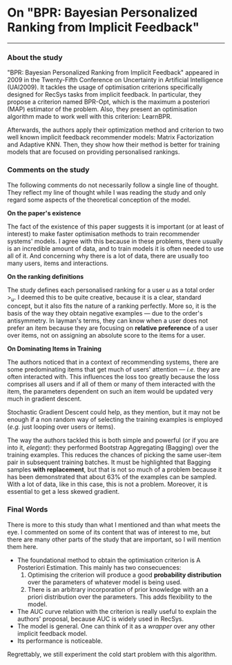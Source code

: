 # On "BPR: Bayesian Personalized Ranking from Implicit Feedback"

---

### About the study

"BPR: Bayesian Personalized Ranking from Implicit Feedback" appeared in 2009 in the Twenty-Fifth Conference on Uncertainty in Artificial Intelligence (UAI2009). It tackles the usage of optimisation criterions specifically designed for RecSys tasks from implicit feedback. In particular, they propose a criterion named BPR-Opt, which is the maximum a posteriori (MAP) estimator of the problem. Also, they present an optimisation algorithm made to work well with this criterion: LearnBPR.

Afterwards, the authors apply their optimization method and criterion to two well known implicit feedback recommender models: Matrix Factorization and Adaptive KNN. Then, they show how their method is better for training models that are focused on providing personalised rankings.

### Comments on the study

The following comments do not necessarily follow a single line of thought. They reflect my line of thought while I was reading the study and only regard some aspects of the theoretical conception of the model.

**On the paper's existence**

The fact of the existence of this paper suggests it is important (or at least of interest) to make faster optimisation methods to train recommender systems' models. I agree with this because in these problems, there usually is an incredible amount of data, and to train models it is often needed to use all of it. And concerning why there is a lot of data, there are usually too many users, items and interactions.

**On the ranking definitions**

The study defines each personalised ranking for a user $u$ as a total order $>_u$. I deemed this to be quite creative, because it is a clear, standard concept, but it also fits the nature of a ranking perfectly. More so, it is the basis of the way they obtain negative examples — due to the order's antisymmetry. In layman's terms, they can know when a user does not prefer an item because they are focusing on **relative preference** of a user over items, not on assigning an absolute score to the items for a user.

**On Dominating Items in Training**

The authors noticed that in a context of recommending systems, there are some predominating items that get much of users' attention — *i.e.* they are often interacted with. This influences the loss too greatly because the loss comprises all users and if all of them or many of them interacted with the item, the parameters dependent on such an item would be updated very much in gradient descent.

Stochastic Gradient Descent could help, as they mention, but it may not be enough if a non random way of selecting the training examples is employed (*e.g.* just looping over users or items).

The way the authors tackled this is both simple and powerful (or if you are into it, *elegant*): they performed Bootstrap Aggregating (Bagging) over the training examples. This reduces the chances of picking the same user-item pair in subsequent training batches. It must be highlighted that Bagging samples **with replacement**, but that is not so much of a problem because it has been demonstrated that about 63% of the examples can be sampled. With a lot of data, like in this case, this is not a problem. Moreover, it is essential to get a less skewed gradient.

### Final Words

There is more to this study than what I mentioned and than what meets the eye. I commented on some of its content that was of interest to me, but there are many other parts of the study that are important, so I will mention them here.

- The foundational method to obtain the optimisation criterion is A Posteriori Estimation. This mainly has two consecuences:
    1. Optimising the criterion will produce a good **probability distribution** over the parameters of whatever model is being used.
    2. There is an arbitrary incorporation of prior knowledge with an a priori distribution over the parameters. This adds flexibility to the model.
- The AUC curve relation with the criterion is really useful to explain the authors' proposal, because AUC is widely used in RecSys.
- The model is general. One can think of it as a *wrapper* over any other implicit feedback model.
- Its performance is noticeable.

Regrettably, we still experiment the cold start problem with this algorithm.